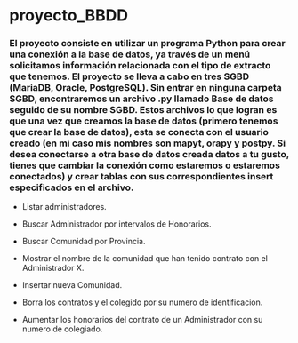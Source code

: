 # proyecto_BBDD

### El proyecto consiste en utilizar un programa Python para crear una conexión a la base de datos, ya través de un menú solicitamos información relacionada con el tipo de extracto que tenemos. El proyecto se lleva a cabo en tres SGBD (MariaDB, Oracle, PostgreSQL). Sin entrar en ninguna carpeta SGBD, encontraremos un archivo .py llamado Base de datos seguido de su nombre SGBD. Estos archivos lo que logran es que una vez que creamos la base de datos (primero tenemos que crear la base de datos), esta se conecta con el usuario creado (en mi caso mis nombres son mapyt, orapy y postpy. Si desea conectarse a otra base de datos creada datos a tu gusto, tienes que cambiar la conexión como estaremos o estaremos conectados) y crear tablas con sus correspondientes insert  especificados en el archivo.

* Listar administradores.

* Buscar Administrador por intervalos de Honorarios.

* Buscar Comunidad por Provincia.

* Mostrar el nombre de la comunidad que han tenido contrato con el Administrador X.

* Insertar nueva Comunidad.

* Borra los contratos y el colegido por su numero de identificacion.

* Aumentar los honorarios del contrato de un Administrador con su numero de colegiado.
